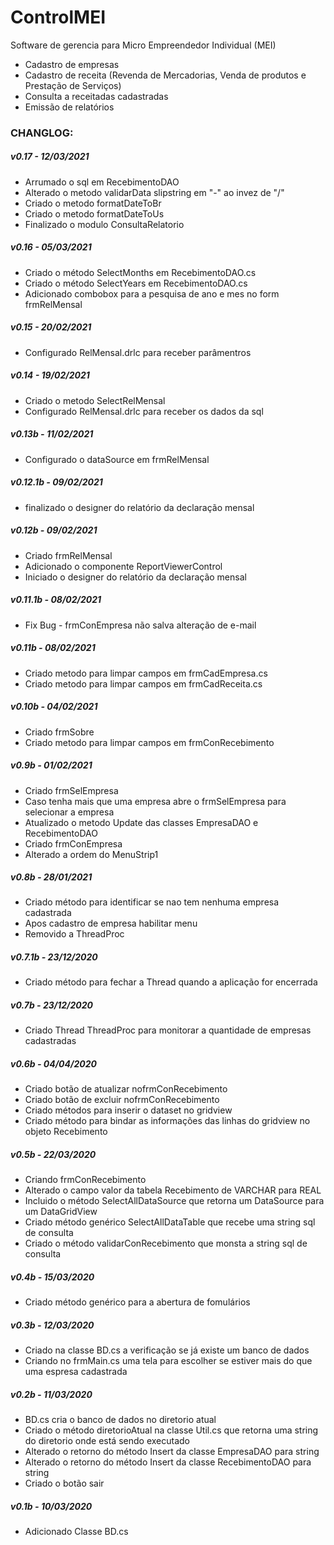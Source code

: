 # ControlMEI

Software de gerencia para Micro Empreendedor Individual (MEI)
- Cadastro de empresas
- Cadastro de receita (Revenda de Mercadorias, Venda de produtos e Prestação de Serviços)
- Consulta a receitadas cadastradas
- Emissão de relatórios

### CHANGLOG:

##### v0.17 - 12/03/2021
- Arrumado o sql em RecebimentoDAO
- Alterado o metodo validarData slipstring em "-" ao invez de "/"
- Criado o metodo formatDateToBr
- Criado o metodo formatDateToUs
- Finalizado o modulo ConsultaRelatorio

##### v0.16 - 05/03/2021
- Criado o método SelectMonths em RecebimentoDAO.cs
- Criado o método SelectYears em RecebimentoDAO.cs
- Adicionado combobox para a pesquisa de ano e mes no form frmRelMensal

##### v0.15 - 20/02/2021
- Configurado RelMensal.drlc para receber parâmentros

##### v0.14 - 19/02/2021
- Criado o metodo SelectRelMensal
- Configurado RelMensal.drlc para receber os dados da sql

##### v0.13b - 11/02/2021
- Configurado o dataSource em frmRelMensal

##### v0.12.1b - 09/02/2021
- finalizado o designer do relatório da declaração mensal

##### v0.12b - 09/02/2021
- Criado frmRelMensal
- Adicionado o componente ReportViewerControl
- Iniciado o designer do relatório da declaração mensal 

##### v0.11.1b - 08/02/2021
- Fix Bug - frmConEmpresa não salva alteração de e-mail

##### v0.11b - 08/02/2021
- Criado metodo para limpar campos em frmCadEmpresa.cs
- Criado metodo para limpar campos em frmCadReceita.cs

##### v0.10b - 04/02/2021
- Criado frmSobre
- Criado metodo para limpar campos em frmConRecebimento

##### v0.9b - 01/02/2021
- Criado frmSelEmpresa
- Caso tenha mais que uma empresa abre o frmSelEmpresa para selecionar a empresa
- Atualizado o metodo Update das classes EmpresaDAO e RecebimentoDAO
- Criado frmConEmpresa
- Alterado a ordem do MenuStrip1


##### v0.8b - 28/01/2021
- Criado método para identificar se nao tem nenhuma empresa cadastrada
- Apos cadastro de empresa habilitar menu
- Removido a ThreadProc

##### v0.7.1b - 23/12/2020
- Criado método para fechar a Thread quando a aplicação for encerrada

##### v0.7b - 23/12/2020
- Criado Thread ThreadProc para monitorar a quantidade de empresas cadastradas

##### v0.6b - 04/04/2020
- Criado botão de atualizar nofrmConRecebimento
- Criado botão de excluir nofrmConRecebimento
- Criado métodos para inserir o dataset no gridview
- Criado método para bindar as informações das linhas do gridview no objeto Recebimento

##### v0.5b - 22/03/2020
- Criando frmConRecebimento
- Alterado o campo valor da tabela Recebimento de VARCHAR para REAL
- Incluido o método SelectAllDataSource que retorna um DataSource para um DataGridView
- Criado método genérico SelectAllDataTable que recebe uma string sql de consulta
- Criado o método validarConRecebimento que monsta a string sql de consulta

##### v0.4b - 15/03/2020
- Criado método genérico para a abertura de fomulários

##### v0.3b - 12/03/2020
- Criado na classe BD.cs a verificação se já existe um banco de dados
- Criando no frmMain.cs uma tela para escolher se estiver mais do que uma espresa cadastrada

##### v0.2b - 11/03/2020
- BD.cs cria o banco de dados no diretorio atual
- Criado o método diretorioAtual na classe Util.cs que retorna uma string do diretorio onde está sendo executado
- Alterado o retorno do método Insert da classe EmpresaDAO para string
- Alterado o retorno do método Insert da classe RecebimentoDAO para string
- Criado o botão sair

##### v0.1b - 10/03/2020
- Adicionado Classe BD.cs 